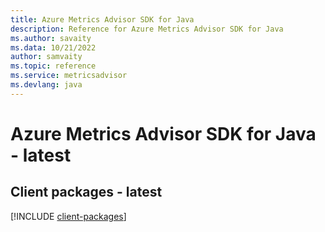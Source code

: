 ```yaml
---
title: Azure Metrics Advisor SDK for Java
description: Reference for Azure Metrics Advisor SDK for Java
ms.author: savaity
ms.data: 10/21/2022
author: samvaity
ms.topic: reference
ms.service: metricsadvisor
ms.devlang: java
---
```

# Azure Metrics Advisor SDK for Java - latest

## Client packages - latest
[!INCLUDE [client-packages](metrics-advisor-client-index.md)]